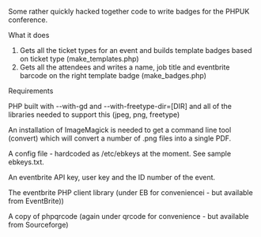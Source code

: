 Some rather quickly hacked together code to write badges for the PHPUK conference.

What it does

1. Gets all the ticket types for an event and builds template badges based on ticket type (make_templates.php)
2. Gets all the attendees and writes a name, job title and eventbrite barcode on the right template badge (make_badges.php)

Requirements

PHP built with --with-gd and --with-freetype-dir=[DIR] and all of the 
libraries needed to support this (jpeg, png, freetype)

An installation of ImageMagick is needed to get a command line tool (convert)  which will convert a number 
of .png files into a single PDF.

A config file - hardcoded as /etc/ebkeys at the moment. See sample ebkeys.txt.

An eventbrite API key, user key and the ID number of the event.

The eventbrite PHP client library (under EB for conveniencei - but available from EventBrite))

A copy of phpqrcode (again under qrcode for convenience - but available from Sourceforge)
